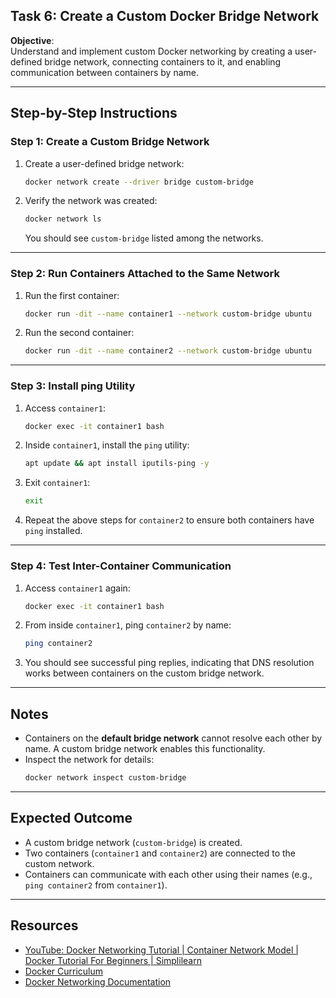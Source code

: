 ## Task 6: Create a Custom Docker Bridge Network

**Objective**:  
Understand and implement custom Docker networking by creating a user-defined bridge network, connecting containers to it, and enabling communication between containers by name.

---

## Step-by-Step Instructions

### Step 1: Create a Custom Bridge Network
1. Create a user-defined bridge network:
   ```bash
   docker network create --driver bridge custom-bridge
   ```
2. Verify the network was created:
   ```bash
   docker network ls
   ```
   You should see `custom-bridge` listed among the networks.

---

### Step 2: Run Containers Attached to the Same Network
1. Run the first container:
   ```bash
   docker run -dit --name container1 --network custom-bridge ubuntu
   ```
2. Run the second container:
   ```bash
   docker run -dit --name container2 --network custom-bridge ubuntu
   ```

---

### Step 3: Install ping Utility
1. Access `container1`:
   ```bash
   docker exec -it container1 bash
   ```
2. Inside `container1`, install the `ping` utility:
   ```bash
   apt update && apt install iputils-ping -y
   ```
3. Exit `container1`:
   ```bash
   exit
   ```
4. Repeat the above steps for `container2` to ensure both containers have `ping` installed.

---

### Step 4: Test Inter-Container Communication
1. Access `container1` again:
   ```bash
   docker exec -it container1 bash
   ```
2. From inside `container1`, ping `container2` by name:
   ```bash
   ping container2
   ```
3. You should see successful ping replies, indicating that DNS resolution works between containers on the custom bridge network.

---

## Notes
- Containers on the **default bridge network** cannot resolve each other by name. A custom bridge network enables this functionality.
- Inspect the network for details:
  ```bash
  docker network inspect custom-bridge
  ```

---

## Expected Outcome
- A custom bridge network (`custom-bridge`) is created.
- Two containers (`container1` and `container2`) are connected to the custom network.
- Containers can communicate with each other using their names (e.g., `ping container2` from `container1`).

---

## Resources
- [YouTube: Docker Networking Tutorial | Container Network Model | Docker Tutorial For Beginners | Simplilearn
](https://www.youtube.com/watch?v=c6Ord0GAOp8)
- [Docker Curriculum](https://docker-curriculum.com/)
- [Docker Networking Documentation](https://docs.docker.com/network/)
